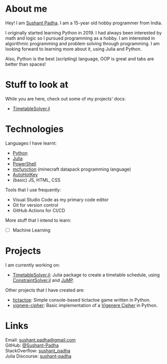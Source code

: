 # About me

Hey! I am [Sushant Padha](https://github.com/Sushant-Padha). I am a 15-year old hobby programmer from India.

I originally started learning Python in 2019. I had always been interested by math and logic so I pursued programming as a hobby.
I am interested in algorithmic programming and problem solving through programming. I am looking forward to learning more about it, using Julia and Python.

Also, Python is the best (scripting) language, OOP is great and tabs are better than spaces!

# Stuff to look at

While you are here, check out some of my projects' docs:
- [TimetableSolver.jl](https://sushant-padha.github.io/TimetableSolver.jl)

# Technologies

Languages I have learnt:
- [Python](https://github.com/search?l=Python&q=user%3ASushant-Padha)
- [Julia](https://github.com/search?l=Julia&q=user%3ASushant-Padha)
- [PowerShell](https://github.com/search?l=PowerShell&q=user%3ASushant-Padha)
- [mcfunction](https://github.com/search?l=mcfunction&q=user%3ASushant-Padha) (minecraft datapack programming language)
- [AutoHotKey](https://github.com/search?l=AutoHotkey&q=user%3ASushant-Padha)
- (basic) JS, HTML, CSS

Tools that I use frequently:
- Visual Studio Code as my primary code editor
- Git for version control
- GitHub Actions for CI/CD

More stuff that I intend to learn:
- [ ] Machine Learning

# Projects

I am currently working on:
- [TimetableSolver.jl](https://github.com/Sushant-Padha/TimetableSolver.jl): Julia package to create a timetable schedule, using [ConstraintSolver.jl](https://github.com/Wikunia/ConstraintSolver.jl) and [JuMP](https://github.com/jump-dev/JuMP.jl).

Other projects that I have created are:
- [tictactoe](https://github.com/Sushant-Padha/tictactoe): Simple console-based tictactoe game written in Python.
- [vignere-cipher](https://github.com/Sushant-Padha/vignere-cipher): Basic implementation of a [Vigenere Cipher](https://en.wikipedia.org/wiki/Vigen%C3%A8re_cipher) in Python.

# Links

Email: sushant.padha@gmail.com  
GitHub: [@Sushant-Padha](https://github.com/Sushant-Padha)  
StackOverflow: [sushant_padha](https://stackoverflow.com/users/15083607/sushant-padha)  
Julia Discourse: [sushant-padha](https://discourse.julialang.org/u/sushant-padha/)

<!--
Your Pages site will use the layout and styles from the Jekyll theme you have selected in your [repository settings](https://github.com/Sushant-Padha/sushant-padha.github.io/settings/pages). The name of this theme is saved in the Jekyll `_config.yml` configuration file.-->
